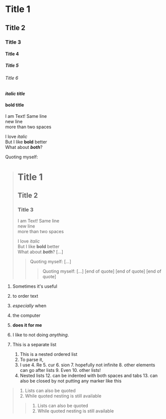 # Title 1
## Title 2
### Title 3
#### Title 4
##### Title 5
###### Title 6
#### *italic title*
#### **bold title**
I am Text! 
Same line  
new line        
more than two spaces

I love *italic*  
But I like **bold** better  
What about ***both***?


Quoting myself:
> # Title 1
> ## Title 2
> ### Title 3
> I am Text! 
> Same line  
> new line        
> more than two spaces
> 
> I love *italic*  
> But I like **bold** better  
> What about ***both***?
> \[...\]
>> Quoting myself:
>> \[...\]
>>> Quoting myself:
>>> \[...\]
>>> \[end of quote\]
>> \[end of quote\]
> \[end of quote\]

<!--I'm an invisible comment-->

1. Sometimes it's useful
2. to order text
2. *especially* when
5. the computer 
90. **does it for me**
3. I like to not doing *anything*.

0. This is a separate list
    1. This is a nested ordered list
    2. To parse it,
    3. I use
        4. Re
            5. cur
                6. sion
    	        7. hopefully not infinite
            8. other elements can go after lists 
            9. Even
                10. other lists!
    11. Nested lists
	    12. can be indented with both spaces and tabs
    	13. can also be closed by not putting any marker 
like this

> 1. Lists can also be quoted
> 	2. While quoted nesting is still available
>> 1. Lists can also be quoted
>> 	2. While quoted nesting is still available